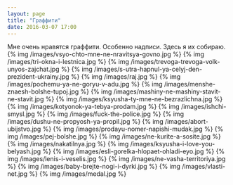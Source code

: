 ```yaml
---
layout: page
title: "Граффити"
date: 2016-03-07 17:00
---
```

Мне очень нравятся граффити. Особенно надписи. Здесь я их собираю.
{% img /images/vsyo-chto-mne-ne-nravitsya-govno.jpg %}
{% img /images/tri-okna-i-lestnica.jpg %}
{% img /images/trevoga-trevoga-volk-unyos-zajchat.jpg %}
{% img /images/s-utra-hapnul-ya-celyj-den-prezident-ukrainy.jpg %}
{% img /images/raj.jpg %}
{% img /images/pochemu-ya-ne-goryu-v-adu.jpg %}
{% img /images/menshe-znaesh-bolshe-tupoj.jpg %}
{% img /images/mashiny-ne-mashiny-stavit-ne-stavit.jpg %}
{% img /images/ksyusha-ty-mne-ne-bezrazlichna.jpg %}
{% img /images/kotyonok-ya-tebya-prodam.jpg %}
{% img /images/ishchi-smysl.jpg %}
{% img /images/fuck-the-police.jpg %}
{% img /images/dushu-ne-propyosh-ya-propil.jpg %}
{% img /images/abort-ubijstvo.jpg %}
{% img /images/prodayu-nomer-napishi-mudak.jpg %}
{% img /images/pej-bolshe.jpg %}
{% img /images/ne-kurite-a-sosite.jpg %}
{% img /images/nakatilnya.jpg %}
{% img /images/ksyusha-i-love-you-belyash.jpg %}
{% img /images/esli-gorelka-hlopaet-ohladi-eyo.jpg %}
{% img /images/lenis-i-veselis.jpg %}
{% img /images/ne-vasha-territoriya.jpg %}
{% img /images/baby-brejte-nogi-i-dyrki.jpg %}
{% img /images/vlasti-net.jpg %}
{% img /images/medal.jpg %}